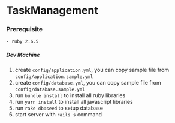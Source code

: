 # TaskManagement

### Prerequisite
```
- ruby 2.6.5
```

##### Dev Machine

1. create `config/application.yml`, you can copy sample file from  `config/application.sample.yml`
2. create `config/database.yml`, you can copy sample file from  `config/database.sample.yml`
3. run `bundle install` to install all ruby libraries
4. run `yarn install` to install all javascript libraries
5. run `rake db:seed` to setup database
6. start server with `rails s` command

